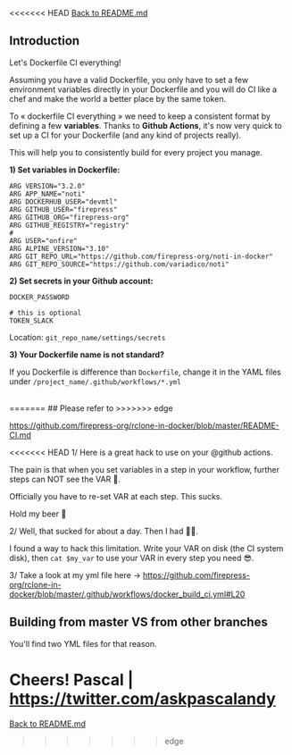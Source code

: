 
<<<<<<< HEAD
[Back to README.md](./README.md)

## Introduction

Let's Dockerfile CI everything!

Assuming you have a valid Dockerfile, you only have to set a few environment variables directly in your Dockerfile and you will do CI like a chef and make the world a better place by the same token. 

To « dockerfile CI everything » we need to keep a consistent format by defining a few **variables**. Thanks to **Github Actions**, it's now very quick to set up a CI for your Dockerfile (and any kind of projects really).

This will help you to consistently build for every project you manage.

**1) Set variables in Dockerfile:**

```
ARG VERSION="3.2.0"
ARG APP_NAME="noti"
ARG DOCKERHUB_USER="devmtl"
ARG GITHUB_USER="firepress"
ARG GITHUB_ORG="firepress-org"
ARG GITHUB_REGISTRY="registry"
#
ARG USER="onfire"
ARG ALPINE_VERSION="3.10"
ARG GIT_REPO_URL="https://github.com/firepress-org/noti-in-docker"
ARG GIT_REPO_SOURCE="https://github.com/variadico/noti"
```

**2) Set secrets in your Github account:**

```
DOCKER_PASSWORD
```

```
# this is optional
TOKEN_SLACK
```

Location: `git_repo_name/settings/secrets`

**3) Your Dockerfile name is not standard?**

If you Dockerfile is difference than `Dockerfile`, change it in the YAML files under `/project_name/.github/workflows/*.yml`

<br>
=======
## Please refer to
>>>>>>> edge

https://github.com/firepress-org/rclone-in-docker/blob/master/README-CI.md

<<<<<<< HEAD
1/ Here is a great hack to use on your @github actions.

The pain is that when you set variables in a step in your workflow, further steps can NOT see the VAR 🙊.

Officially you have to re-set VAR at each step. This sucks.

Hold my beer 🍺

2/ Well, that sucked for about a day. Then I had 🙌🙌.

I found a way to hack this limitation. Write your VAR on disk (the CI system disk), then `cat $my_var` to use your VAR in every step you need 😎.

3/ Take a look at my yml file here -> https://github.com/firepress-org/rclone-in-docker/blob/master/.github/workflows/docker_build_ci.yml#L20

## Building from master VS from other branches

You'll find two YML files for that reason.

Cheers!
Pascal | https://twitter.com/askpascalandy
=======
[Back to README.md](./README.md)
>>>>>>> edge
